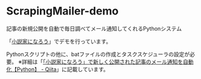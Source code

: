 # ScrapingMailer-demo
記事の新規公開を自動で毎日調べてメール通知してくれるPythonシステム

「[小説家になろう](https://syosetu.com/)」でデモを行っています。

Pythonスクリプトの他に、batファイルの作成とタスクスケジューラの設定が必要。
※詳細は「[「小説家になろう」で新しく公開された記事のメール通知を自動化【Python】 - Qiita](https://qiita.com/kokokocococo555/items/55bde4bb915cefa7dc71)」に記載しています。

